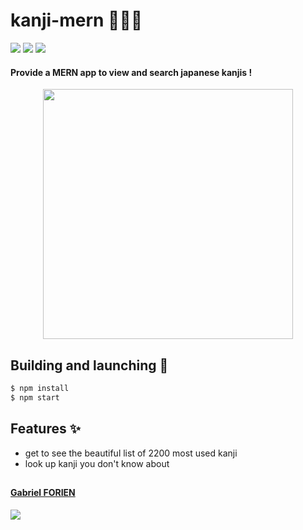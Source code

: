 # kanji-mern :eyes::open_book::globe_with_meridians:

[![](https://img.shields.io/badge/heroku-visit-violet)](https://kenji-mern.herokuapp.com)
[![](https://travis-ci.org/gforien/kanji-mern.svg?branch=master)](https://travis-ci.org/gforien/kanji-mern)
![](https://img.shields.io/github/license/gforien/kanji-mern)


#### Provide a MERN app to view and search japanese kanjis !

<p style="text-align:center">
    <img height="400" src="https://hackernoon.com/drafts/ar1wv331n.png" />
</p>

## Building and launching :construction_worker:
```bash
$ npm install
$ npm start
```

## Features :sparkles:
- get to see the beautiful list of 2200 most used kanji
- look up kanji you don't know about

##
#### [Gabriel FORIEN](https://github.com/gforien)
![](https://upload.wikimedia.org/wikipedia/commons/b/b9/Logo_INSA_Lyon_%282014%29.svg)
